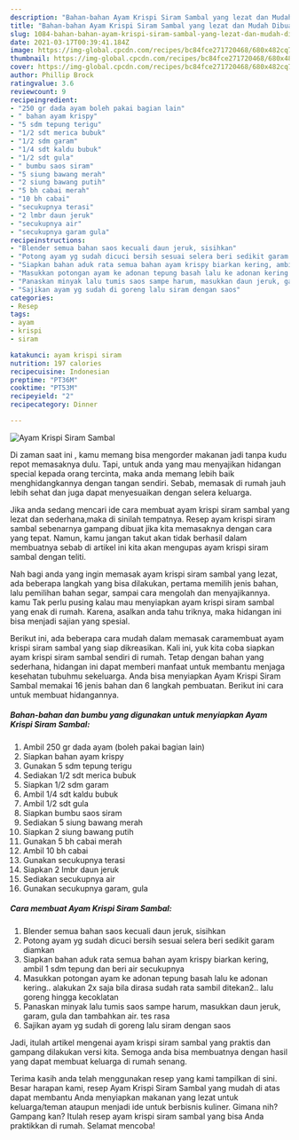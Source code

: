 ```yaml
---
description: "Bahan-bahan Ayam Krispi Siram Sambal yang lezat dan Mudah Dibuat"
title: "Bahan-bahan Ayam Krispi Siram Sambal yang lezat dan Mudah Dibuat"
slug: 1084-bahan-bahan-ayam-krispi-siram-sambal-yang-lezat-dan-mudah-dibuat
date: 2021-03-17T00:39:41.184Z
image: https://img-global.cpcdn.com/recipes/bc84fce271720468/680x482cq70/ayam-krispi-siram-sambal-foto-resep-utama.jpg
thumbnail: https://img-global.cpcdn.com/recipes/bc84fce271720468/680x482cq70/ayam-krispi-siram-sambal-foto-resep-utama.jpg
cover: https://img-global.cpcdn.com/recipes/bc84fce271720468/680x482cq70/ayam-krispi-siram-sambal-foto-resep-utama.jpg
author: Phillip Brock
ratingvalue: 3.6
reviewcount: 9
recipeingredient:
- "250 gr dada ayam boleh pakai bagian lain"
- " bahan ayam krispy"
- "5 sdm tepung terigu"
- "1/2 sdt merica bubuk"
- "1/2 sdm garam"
- "1/4 sdt kaldu bubuk"
- "1/2 sdt gula"
- " bumbu saos siram"
- "5 siung bawang merah"
- "2 siung bawang putih"
- "5 bh cabai merah"
- "10 bh cabai"
- "secukupnya terasi"
- "2 lmbr daun jeruk"
- "secukupnya air"
- "secukupnya garam gula"
recipeinstructions:
- "Blender semua bahan saos kecuali daun jeruk, sisihkan"
- "Potong ayam yg sudah dicuci bersih sesuai selera beri sedikit garam diamkan"
- "Siapkan bahan aduk rata semua bahan ayam krispy biarkan kering, ambil 1 sdm tepung dan beri air secukupnya"
- "Masukkan potongan ayam ke adonan tepung basah lalu ke adonan kering.. alakukan 2x saja bila dirasa sudah rata sambil ditekan2.. lalu goreng hingga kecoklatan"
- "Panaskan minyak lalu tumis saos sampe harum, masukkan daun jeruk, garam, gula dan tambahkan air. tes rasa"
- "Sajikan ayam yg sudah di goreng lalu siram dengan saos"
categories:
- Resep
tags:
- ayam
- krispi
- siram

katakunci: ayam krispi siram 
nutrition: 197 calories
recipecuisine: Indonesian
preptime: "PT36M"
cooktime: "PT53M"
recipeyield: "2"
recipecategory: Dinner

---
```



![Ayam Krispi Siram Sambal](https://img-global.cpcdn.com/recipes/bc84fce271720468/680x482cq70/ayam-krispi-siram-sambal-foto-resep-utama.jpg)

Di zaman  saat ini , kamu memang bisa mengorder makanan jadi tanpa kudu repot memasaknya dulu. Tapi, untuk anda yang mau menyajikan hidangan special kepada orang tercinta, maka anda memang lebih baik menghidangkannya dengan tangan sendiri. Sebab, memasak di rumah jauh lebih sehat dan juga dapat menyesuaikan dengan selera keluarga.

Jika anda sedang mencari ide cara membuat ayam krispi siram sambal yang lezat dan sederhana,maka di sinilah tempatnya. Resep ayam krispi siram sambal  sebenarnya gampang dibuat jika kita memasaknya dengan cara yang tepat. Namun, kamu jangan takut akan tidak berhasil dalam membuatnya 
sebab di artikel ini kita akan mengupas ayam krispi siram sambal dengan teliti.  



Nah bagi anda yang ingin memasak ayam krispi siram sambal yang lezat, ada beberapa langkah yang bisa dilakukan, pertama memilih jenis bahan, lalu pemilihan bahan segar, sampai cara mengolah dan menyajikannya. kamu Tak perlu pusing kalau mau menyiapkan ayam krispi siram sambal yang enak di rumah. Karena, asalkan anda  tahu triknya, maka hidangan ini bisa menjadi sajian yang spesial.

Berikut ini, ada beberapa cara mudah dalam memasak caramembuat ayam krispi siram sambal yang siap dikreasikan. Kali ini, yuk kita coba siapkan ayam krispi siram sambal sendiri di rumah. Tetap dengan bahan yang sederhana, hidangan ini dapat memberi manfaat untuk membantu menjaga kesehatan tubuhmu sekeluarga. Anda bisa menyiapkan Ayam Krispi Siram Sambal memakai 16 jenis bahan dan 6 langkah pembuatan. Berikut ini cara untuk membuat hidangannya.

<!--inarticleads1-->

##### Bahan-bahan dan bumbu yang digunakan untuk menyiapkan Ayam Krispi Siram Sambal:

1. Ambil 250 gr dada ayam (boleh pakai bagian lain)
1. Siapkan  bahan ayam krispy
1. Gunakan 5 sdm tepung terigu
1. Sediakan 1/2 sdt merica bubuk
1. Siapkan 1/2 sdm garam
1. Ambil 1/4 sdt kaldu bubuk
1. Ambil 1/2 sdt gula
1. Siapkan  bumbu saos siram
1. Sediakan 5 siung bawang merah
1. Siapkan 2 siung bawang putih
1. Gunakan 5 bh cabai merah
1. Ambil 10 bh cabai
1. Gunakan secukupnya terasi
1. Siapkan 2 lmbr daun jeruk
1. Sediakan secukupnya air
1. Gunakan secukupnya garam, gula




<!--inarticleads2-->

##### Cara membuat Ayam Krispi Siram Sambal:

1. Blender semua bahan saos kecuali daun jeruk, sisihkan
1. Potong ayam yg sudah dicuci bersih sesuai selera beri sedikit garam diamkan
1. Siapkan bahan aduk rata semua bahan ayam krispy biarkan kering, ambil 1 sdm tepung dan beri air secukupnya
1. Masukkan potongan ayam ke adonan tepung basah lalu ke adonan kering.. alakukan 2x saja bila dirasa sudah rata sambil ditekan2.. lalu goreng hingga kecoklatan
1. Panaskan minyak lalu tumis saos sampe harum, masukkan daun jeruk, garam, gula dan tambahkan air. tes rasa
1. Sajikan ayam yg sudah di goreng lalu siram dengan saos




Jadi, itulah artikel mengenai  ayam krispi siram sambal  yang praktis dan gampang dilakukan versi kita. Semoga anda bisa membuatnya dengan hasil yang dapat membuat keluarga di rumah senang. 

Terima kasih anda telah menggunakan resep yang kami tampilkan di sini. Besar harapan kami, resep  Ayam Krispi Siram Sambal yang mudah di atas dapat membantu Anda menyiapkan makanan yang lezat untuk keluarga/teman ataupun menjadi ide untuk berbisnis kuliner. Gimana nih? Gampang kan? Itulah resep ayam krispi siram sambal yang bisa Anda praktikkan di rumah. Selamat mencoba!

